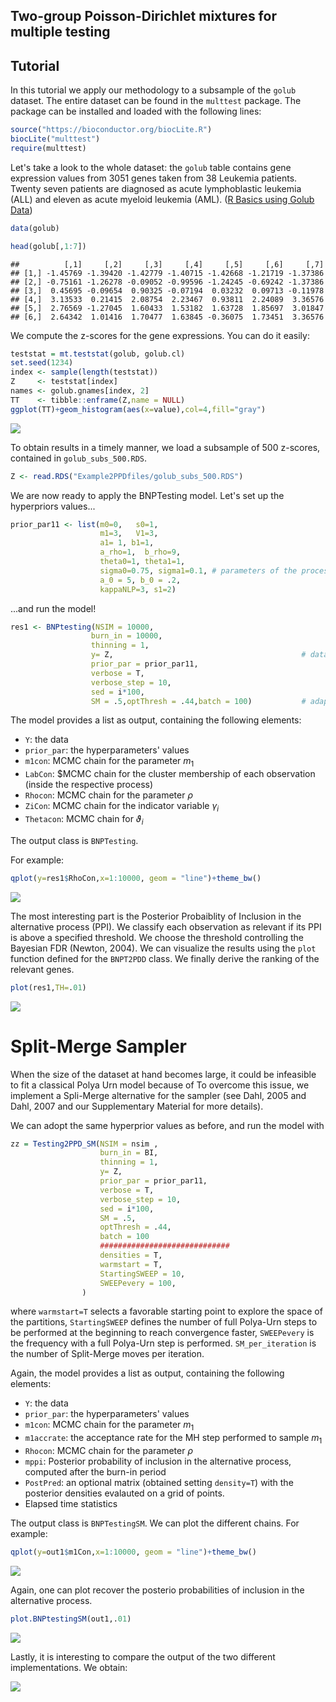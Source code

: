 ## Two-group Poisson-Dirichlet mixtures for multiple testing
## Tutorial 

In this tutorial we apply our methodology to a subsample of the `golub` dataset. The entire dataset can be found in the `multtest` package. The package can be installed and loaded with the following lines:

```r
source("https://bioconductor.org/biocLite.R")
biocLite("multtest")
require(multtest)
```

Let's take a look to the whole dataset: the `golub` table contains gene expression values from 3051 genes taken from 38 Leukemia patients. Twenty seven patients are diagnosed as acute lymphoblastic leukemia (ALL) and eleven as acute myeloid leukemia (AML). ([R Basics using Golub Data](https://rstudio-pubs-static.s3.amazonaws.com/187747_3eb3fc30ad7f4d8e92ad73520a0ff8f5.html)) 


```r
data(golub)
```

```r
head(golub[,1:7])
```

```
##          [,1]     [,2]     [,3]     [,4]     [,5]     [,6]     [,7]
## [1,] -1.45769 -1.39420 -1.42779 -1.40715 -1.42668 -1.21719 -1.37386
## [2,] -0.75161 -1.26278 -0.09052 -0.99596 -1.24245 -0.69242 -1.37386
## [3,]  0.45695 -0.09654  0.90325 -0.07194  0.03232  0.09713 -0.11978
## [4,]  3.13533  0.21415  2.08754  2.23467  0.93811  2.24089  3.36576
## [5,]  2.76569 -1.27045  1.60433  1.53182  1.63728  1.85697  3.01847
## [6,]  2.64342  1.01416  1.70477  1.63845 -0.36075  1.73451  3.36576
```

We compute the z-scores for the gene expressions. You can do it easily:

```r
teststat = mt.teststat(golub, golub.cl)
set.seed(1234)
index <- sample(length(teststat))
Z     <- teststat[index]
names <- golub.gnames[index, 2]
TT    <- tibble::enframe(Z,name = NULL)
ggplot(TT)+geom_histogram(aes(x=value),col=4,fill="gray")
```

![](Example2PPDfiles/unnamed-chunk-3-1.png)<!-- -->

To obtain results in a timely manner, we load a subsample of 500 z-scores, contained in `golub_subs_500.RDS`.

```r
Z <- read.RDS("Example2PPDfiles/golub_subs_500.RDS")
```
We are now ready to apply the BNPTesting model. Let's set up the hyperpriors values...

```r
prior_par11 <- list(m0=0,   s0=1, 
                    m1=3,   V1=3, 
                    a1= 1, b1=1, 
                    a_rho=1,  b_rho=9,
                    theta0=1, theta1=1, 
                    sigma0=0.75, sigma1=0.1, # parameters of the process
                    a_0 = 5, b_0 = .2,
                    kappaNLP=3, s1=2)
```

...and run the model!


```r
res1 <- BNPtesting(NSIM = 10000, 
                  burn_in = 10000, 
                  thinning = 1, 
                  y= Z,                                          # data
                  prior_par = prior_par11, 
                  verbose = T,
                  verbose_step = 10, 
                  sed = i*100,
                  SM = .5,optThresh = .44,batch = 100)           # adaptive MH parameters
```

The model provides a list as output, containing the following elements:

+ ``Y``: the data 
+ ``prior_par``: the hyperparameters' values
+ ``m1con``: MCMC chain for the parameter $m_1$
+ ``LabCon``: $MCMC chain for the cluster membership of each observation (inside the respective process)
+ ``Rhocon``: MCMC chain for the parameter $\rho$
+ ``ZiCon``: MCMC chain for the indicator variable $\gamma_i$
+ ``Thetacon``: MCMC chain for $\vartheta_i$

The output class is `BNPTesting`.

For example:

```r
qplot(y=res1$RhoCon,x=1:10000, geom = "line")+theme_bw()
```

![](Example2PPDfiles/figure-html/unnamed-chunk-6-1.png)<!-- -->

The most interesting part is the Posterior Probaiblity of Inclusion in the alternative process (PPI). We classify each observation as relevant if its PPI is above a specified threshold. We choose the threshold controlling the Bayesian FDR (Newton, 2004). We can visualize the results using the `plot` function defined for the `BNPT2PDD` class. We finally derive the ranking of the relevant genes.


```r
plot(res1,TH=.01)
```
![](Example2PPDfiles/unnamed-chunk-7-1.png)<!-- -->


# Split-Merge Sampler

When the size of the dataset at hand becomes large, it could be infeasible to fit a classical Polya Urn model because of 
To overcome this issue, we implement a Spli-Merge alternative for the sampler (see Dahl, 2005 and Dahl, 2007 and our Supplementary Material for more details).

We can adopt the same hyperprior values as before, and run the model with


```r
zz = Testing2PPD_SM(NSIM = nsim , 
                    burn_in = BI, 
                    thinning = 1, 
                    y= Z, 
                    prior_par = prior_par11,
                    verbose = T,
                    verbose_step = 10, 
                    sed = i*100,
                    SM = .5,
                    optThresh = .44,
                    batch = 100
                    #############################
                    densities = T, 
                    warmstart = T,
                    StartingSWEEP = 10,
                    SWEEPevery = 100,
                ) 
```
where `warmstart=T` selects a favorable starting point to explore the space of the partitions, `StartingSWEEP` defines the number of full Polya-Urn steps to be performed at the beginning to reach convergence faster, `SWEEPevery` is the frequency with a full Polya-Urn step is performed.
`SM_per_iteration` is the number of Split-Merge moves per iteration.

Again, the model provides a list as output, containing the following elements:

+ ``Y``: the data 
+ ``prior_par``: the hyperparameters' values
+ ``m1con``: MCMC chain for the parameter $m_1$
+ ``m1accrate``: the  acceptance rate for the MH step performed to sample $m_1$
+ ``Rhocon``: MCMC chain for the parameter $\rho$
+ ``mppi``: Posterior probability of inclusion in the alternative process, computed after the burn-in period
+ ``PostPred``: an optional matrix (obtained setting ``density=T``) with the posterior densities evalauted on a grid of points.
+ Elapsed time statistics

The output class is `BNPTestingSM`. We can plot the different chains. For example:

```r
qplot(y=out1$m1Con,x=1:10000, geom = "line")+theme_bw()
```

![](Example2PPDfiles/SM_m1.png)<!-- -->

Again, one can plot recover the posterio probabilities of inclusion in the alternative process.

```r
plot.BNPtestingSM(out1,.01)
```


![](Example2PPDfiles/SM_prob.png)<!-- -->


Lastly, it is interesting to compare the output of the two different implementations. We obtain:

![](Example2PPDfiles/hist_both.png)<!-- -->

